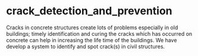 # crack_detection_and_prevention
Cracks in concrete structures create lots of problems especially in old buildings; timely identification and curing the cracks which has occurred on concrete can help in increasing the life time of the buildings. We have develop a system to identify and spot crack(s) in civil structures.

